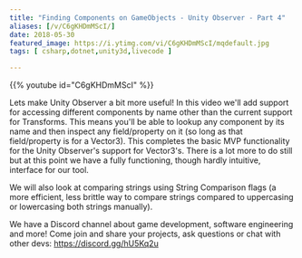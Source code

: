```yaml
---
title: "Finding Components on GameObjects - Unity Observer - Part 4"
aliases: [/v/C6gKHDmMScI/]
date: 2018-05-30
featured_image: https://i.ytimg.com/vi/C6gKHDmMScI/mqdefault.jpg
tags: [ csharp,dotnet,unity3d,livecode ]

---
```


{{% youtube id="C6gKHDmMScI" %}}

Lets make Unity Observer a bit more useful! In this video we'll add support for accessing different components by name other than the current support for Transforms. This means you'll be able to lookup any component by its name and then inspect any field/property on it (so long as that field/property is for a Vector3). This completes the basic MVP functionality for the Unity Observer's support for Vector3's. There is a lot more to do still but at this point we have a fully functioning, though hardly intuitive, interface for our tool.

We will also look at comparing strings using String Comparison flags (a more efficient, less brittle way to compare strings compared to uppercasing or lowercasing both strings manually).

We have a Discord channel about game development, software engineering and more! Come join and share your projects, ask questions or chat with other devs: https://discord.gg/hU5Kq2u